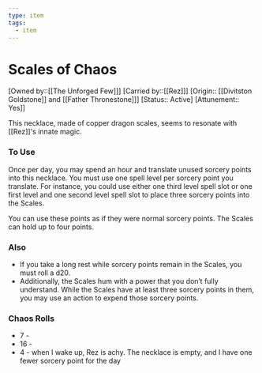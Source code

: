 ```yaml
---
type: item
tags:
  - item
---
```


# Scales of Chaos
[Owned by::[[The Unforged Few]]]
[Carried by::[[Rez]]]
[Origin:: [[Divitston Goldstone]] and [[Father Thronestone]]]
[Status:: Active]
[Attunement:: Yes]]

This necklace, made of copper dragon scales, seems to resonate with [[Rez]]'s innate magic. 

### To Use
Once per day, you may spend an hour and translate unused sorcery points into this necklace. You must use one spell level per sorcery point you translate. For instance, you could use either one third level spell slot or one first level and one second level spell slot to place three sorcery points into the Scales. 

You can use these points as if they were normal sorcery points. The Scales can hold up to four points. 
### Also
- If you take a long rest while sorcery points remain in the Scales, you must roll a d20.  
- Additionally, the Scales hum with a power that you don’t fully understand. While the Scales have at least three sorcery points in them, you may use an action to expend those sorcery points.

### Chaos Rolls
* 7 - 
* 16 -
* 4 - when I wake up, Rez is achy. The necklace is empty, and I have one fewer sorcery point for the day
